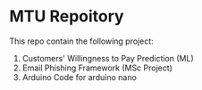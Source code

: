 # MTU Repoitory
This repo contain the following project:
1. Customers' Willingness to Pay Prediction (ML)
2. Email Phishing Framework (MSc Project)
3. Arduino Code for arduino nano   
